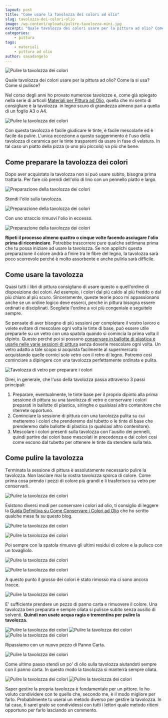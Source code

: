 ```yaml
---
layout: post
title: "Come usare la Tavolozza dei colori ad olio"
slug: tavolozza-dei-colori-olio
image: /wp-content/uploads/pulire-tavolozza-mini.jpg
excerpt: "Quale tavolozza dei colori usare per la pittura ad olio? Come la si usa? Come si pulisce? Leggi quest&#039;articolo e avrai tutte le risposte."
categories:
    - pittura
tags:
    - materiali
    - pittura ad olio
author: sasadangelo
---
```


![Pulire la tavolozza dei colori](/wp-content/uploads/pulire-tavolozza-mini.jpg "Pulire la tavolozza dei colori")

Quale tavolozza dei colori usare per la pittura ad olio? Come la si usa? Come si pulisce?

Nel corso degli anni ho provato numerose tavolozze e, come già spiegato nella serie di articoli [Materiali per Pittura ad Olio](/materiali-per-pittura-ad-olio/ "Materiali per pittura ad olio"), quella che mi sento di consigliare è la tavolozza  in legno scuro di grandezza almeno pari a quella di un foglio A3 o A4.

![Pulire la tavolozza dei colori](/wp-content/uploads/pulire-tavolozza-9.jpg "Pulire la tavolozza dei colori")

Con questa tavolozza è facile giudicare le tinte, è facile mescolarle ed è facile da pulire. L'unica eccezione a questo suggerimento è l'uso della tavolozza di ceramica per le tinte trasparenti da usare in fase di velatura. In tal caso un piatto della pizza (o uno più piccolo) va più che bene.

## Come preparare la tavolozza dei colori

Dopo aver acquistato la tavolozza non si può usare subito, bisogna prima trattarla. Per fare ciò prendi dell'olio di lino con un pennello piatto e largo.

![Preparazione della tavolozza dei colori](/wp-content/uploads/preparazione-tavolozza-1.jpg "Preparazione della tavolozza dei colori")

Stendi l'olio sulla tavolozza.

![Preparazione della tavolozza dei colori](/wp-content/uploads/preparazione-tavolozza-2.jpg "Preparazione della tavolozza dei colori")

Con uno straccio rimuovi l'olio in eccesso.

![Preparazione della tavolozza dei colori](/wp-content/uploads/preparazione-tavolozza-3.jpg "Preparazione della tavolozza dei colori")

**Ripeti il processo almeno quattro o cinque volte facendo asciugare l'olio prima di ricominciare**. Potrebbe trascorrere pure qualche settimana prima che tu possa iniziare ad usare la tavolozza. Se non applichi questa preparazione il colore andrà a finire tra le fibre del legno, la tavolozza sarà poco scorrevole perché è molto assorbente e anche pulirla sarà difficile.

## Come usare la tavolozza

Quasi tutti i libri di pittura consigliano di usare questo o quell'ordine di disposizione dei colori. Ad esempio, i colori dal più caldo al più freddo o dal più chiaro al più scuro. Sinceramente, queste teorie poco mi appassionano anche se un ordine logico deve esserci, perché in pittura bisogna essere ordinati e disciplinati. Scegliete l'ordine a voi più congeniale e seguitelo sempre.

Se pensate di aver bisogno di più sessioni per completare il vostro lavoro e volete evitare di mescolare ogni volta le tinte di base, può essere utile prepararle su un vetro con una spatola quando si comincia la prima volta il dipinto. Questo perché poi si possono [conservare in ballotte di plastica e usarle nelle varie sessioni di pittura](/come-conservare-colori-ad-olio-ballotte-pastica/) senza doverle mescolare ogni volta. Un vetro adatto a tale scopo si acquista facilmente al supermercato acquistando quelle cornici solo vetro con il retro di legno. Potremo così cominciare a dipingere con una tavolozza perfettamente ordinata e pulita.

![Tavolozza di vetro per preparare i colori](/wp-content/uploads/conservare-colori-ballotte-1.jpg "Tavolozza di vetro per preparare i colori")

Direi, in generale, che l'uso della tavolozza passa attraverso 3 passi principali:

1. Preparare, eventualmente, le tinte base per il proprio dipinto alla prima sessione di pittura su una tavolozza di vetro e conservare i colori preparati in ballotte di plastica, siringhe o qualsiasi altro contenitore che riterrete opportuno.
2. Cominciare la sessione di pittura con una tavolozza pulita su cui metteremo i colori che prenderemo dal tubetto o le tinte di base che prenderemo dalle ballotte di plastica (o qualsiasi altro contenitore).
3. Mescolare i colori presenti sulla tavolozza con l'ausilio dei pennelli, quindi partire dai colori base mescolati in precedenza e dai colori così come escono dal tubetto per ottenere le tinte da stendere sulla tela.

## Come pulire la tavolozza

Terminata la sessione di pittura è assolutamente necessario pulire la tavolozza. Non lasciare mai la vostra tavolozza sporca di colore. Come prima cosa prendo i pezzi di colore più grandi e li trasferisco su vetro per conservarli.

![Pulire la tavolozza dei colori](/wp-content/uploads/pulire-tavolozza-1.jpg "Pulire la tavolozza dei colori")

Esistono diversi modi per conservare i colori ad olio, ti consiglio di leggere la [Guida Definitiva su Come Conservare i Colori ad Olio](/guida-definitiva-conservazione-colori-olio/) che ho scritto qualche mese fa su questo blog.

![Pulire la tavolozza dei colori](/wp-content/uploads/pulire-tavolozza-2.jpg "Pulire la tavolozza dei colori")

![Pulire la tavolozza dei colori](/wp-content/uploads/pulire-tavolozza-3.jpg "Pulire la tavolozza dei colori")

Poi sempre con la spatola rimuovo gli ultimi residui di colore e la pulisco con un tovagliolo.

![Pulire la tavolozza dei colori](/wp-content/uploads/pulire-tavolozza-4.jpg "Pulire la tavolozza dei colori")

![Pulire la tavolozza dei colori](/wp-content/uploads/pulire-tavolozza-5.jpg "Pulire la tavolozza dei colori")

A questo punto il grosso dei colori è stato rimosso ma ci sono ancora tracce.

![Pulire la tavolozza dei colori](/wp-content/uploads/pulire-tavolozza-6.jpg "Pulire la tavolozza dei colori")

E' sufficiente prendere un pezzo di panno carta e rimuovere il colore. Una tavolozza ben preparata e sempre oliata si pulisce subito senza ausilio di solventi. **Quindi non usate acqua ragia o trementina per pulire la tavolozza.**

![Pulire la tavolozza dei colori](/wp-content/uploads/pulire-tavolozza-7.jpg "Pulire la tavolozza dei colori") ![Pulire la tavolozza dei colori](/wp-content/uploads/pulire-tavolozza-8.jpg "Pulire la tavolozza dei colori") ![Pulire la tavolozza dei colori](/wp-content/uploads/pulire-tavolozza-9.jpg "Pulire la tavolozza dei colori")

Ripassiamo con un nuovo pezzo di Panno Carta.

![Pulire la tavolozza dei colori](/wp-content/uploads/pulire-tavolozza-10.jpg "Pulire la tavolozza dei colori")

Come ultimo passo stendi un po' di olio sulla tavolozza aiutandoti sempre con il panno carta. In questo modo la tavolozza si manterrà sempre oliata.

![Pulire la tavolozza dei colori](/wp-content/uploads/pulire-tavolozza-11.jpg "Pulire la tavolozza dei colori") ![Pulire la tavolozza dei colori](/wp-content/uploads/pulire-tavolozza-12.jpg "Pulire la tavolozza dei colori")

Saper gestire la propria tavolozza è fondamentale per un pittore. Io ho voluto condividere con te quello che, secondo me, è il modo migliore per farlo. Probabilmente tu userai un metodo diverso per gestire la tavolozza. In tal caso, ti sarei grato se condividessi con tutti i lettori quale metodo ritieni opportuno per farlo lasciando un commento.
